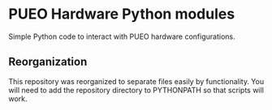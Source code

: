 # PUEO Hardware Python modules

Simple Python code to interact with PUEO hardware configurations.

## Reorganization

This repository was reorganized to separate files easily by
functionality. You will need to add the repository directory to
PYTHONPATH so that scripts will work.